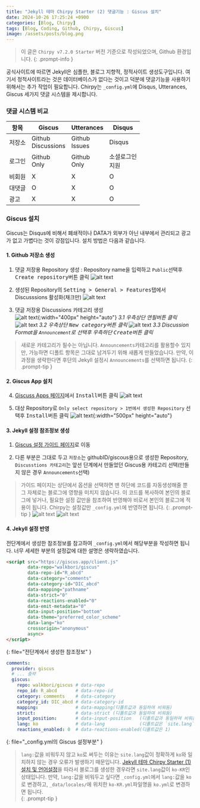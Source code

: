 ```yaml
---
title: "Jekyll 테마 Chirpy Starter (2) 댓글기능 : Giscus 설치"
date: 2024-10-26 17:25:24 +0900
categories: [Blog, Chirpy]
tags: [Blog, Coding, Github, Chirpy, Giscus]
image: /assets/posts/blog.png
---
```


> 이 글은 `Chirpy v7.2.0 Starter` 버전 기준으로 작성되었으며, Github 환경입니다.
{: .prompt-info }

공식사이트에 따르면 Jekyll은 심플한, 블로그 지향적, 정적사이트 생성도구입니다. 여기서 정적사이트라는 것은 데이터베이스가 없다는 것이고 덕분에 댓글기능을 사용하기 위해서는 추가 작업이 필요합니다. Chirpy는 `_config.yml`에 Disqus, Utterances, Giscus 세가지 댓글 시스템을 제시합니다.

### 댓글 시스템 비교

|항목|Giscus|Utterances|Disqus|
|---|---|---|---|
|저장소|Github<br>Discussions|Github<br>Issues|Disqus|
|로그인|Github<br>Only|Github<br>Only|소셜로그인<br>지원|
|비회원|X|X|O|
|대댓글|O|X|O|
|광고|X|X|O|

### Giscus 설치

Giscus는 Disqus에 비해서 폐쇄적이나 DATA가 외부가 아닌 내부에서 관리되고 광고가 없고 가볍다는 것이 강점입니다. 설치 방법은 다음과 같습니다.

#### 1. Github 저장소 생성

1. 댓글 저장용 Repository 생성 : Repository name을 입력하고 `Public`선택후 <kbd>Create repository</kbd>버튼 클릭
![alt text](/assets/posts/2024/10/github1.png)

2. 생성된 Repository의 <kbd>Setting > General > Features</kbd>탭에서 Discusssions 활성화(채크만) 
![alt text](/assets/posts/2024/10/github2.png)

3. 댓글 저장용 Discussions 카테고리 생성  
![alt text](/assets/posts/2024/10/github3.png){:width="400px" height="auto"}
_3.1 우측상단 <kbd>연필</kbd>버튼 클릭_
![alt text](/assets/posts/2024/10/github4.png)
_3.2 우측상단 <kbd>New category</kbd>버튼 클릭_
![alt text](/assets/posts/2024/10/github5.png)
_3.3 Discussion Format을 `Announcement`로 선택후 우측하단 <kbd>Create</kbd>버튼 클릭_

> 새로운 카테고리가 필수는 아닙니다. `Announcements`카테고리를 활용할수 있지만, 가능하면 디폴트 항목은 그대로 남겨두기 위해 새롭게 만들었습니다. 만약, 이 과정을 생략한다면 후단의 Jekyll 설정시 `Announcements`를 선택하면 됩니다.
{: .prompt-tip }


#### 2. Giscus App 설치

4. [Giscuss Apps 페이지](https://github.com/apps/giscus)에서 <kbd>Install</kbd>버튼 클릭
![alt text](/assets/posts/2024/10/github6.png)

5. 대상 Repository로 `Only select repository > 1번에서 생성한 Repository` 선택후 <kbd>Install</kbd>버튼 클릭
![alt text](/assets/posts/2024/10/github7.png){:width="500px" height="auto"}

#### 3. Jekyll 설정 참조정보 생성

1. [Giscus 설정 가이드 페이지](https://giscus.app/ko)로 이동

2. 다른 부분은 그대로 두고 `저장소`는 githubID/giscous용으로 생성한 Repository, `Discusstions 카테고리`는 앞선 단계에서 만들었던 Giscus용 카테고리 선택(만들지 않은 경우 `Announcements`선택)

> 가이드 페이지는 상단에서 옵션을 선택하면 맨 하단에 코드를 자동생성해줄 뿐 그 자체로는 블로그에 영향을 미치지 않습니다. 이 코드를 복사하여 본인의 블로그에 넣거나, 필요한 설정 값만을 참조하여 반영해야 비로서 본인의 블로그에 적용이 됩니다. Chirpy는 설정값만 `_config.yml`에 반영하면 됩니다.
{: .prompt-tip }
![alt text](/assets/posts/2024/10/github8.png)
![alt text](/assets/posts/2024/10/github9.png)

#### 4. Jekyll 설정 반영

전단계에서 생성한 참조정보를 참고하여 `_config.yml`에서 해당부분을 작성하면 됩니다. 너무 세세한 부분의 설정값에 대한 설명은 생략하였습니다.

```html
<script src="https://giscus.app/client.js"
        data-repo="walkbori/giscus"
        data-repo-id="R_abcd"
        data-category="comments"
        data-category-id="DIC_abcd"
        data-mapping="pathname"
        data-strict="0"
        data-reactions-enabled="0"
        data-emit-metadata="0"
        data-input-position="bottom"
        data-theme="preferred_color_scheme"
        data-lang="ko"
        crossorigin="anonymous"
        async>
</script>
```
{: file="전단계에서 생성한 참조정보" }

```yml
comments:
  provider: giscus
  # ... 중략
  giscus:
    repo: walkbori/giscus # data-repo
    repo_id: R_abcd       # data-repo-id
    category: comments    # data-category
    category_id: DIC_abcd # data-category-id
    mapping:              # data-mapping(디폴트값과 동일하여 비워둠)
    strict:               # data-strict (디폴트값과 동일하여 비워둠)
    input_position:       # data-input-position   (디폴트값과 동일하여 비워둠)
    lang: ko              # data-lang             (디폴트값은 `site.lang`) 
    reactions_enabled: 0  # data-reactions-enabled(디폴트값은 1)
```
{: file="_config.yml의 Giscus 설정부분" }

> `lang:`값을 비워두지 않고 `ko`로 써두는 이유는 `site.lang`값이 정확하게 `ko`와 일치하지 않는 경우 오류가 발생하기 때문입니다. [Jekyll 테마 Chirpy Starter (1) 설치 및 언어설정](/posts/blog-install)을 따라서 블로그를 생성한 경우라면 `site.lang`값이 `ko-KR`인 상태입니다. 만약, `lang:`값을 비워두고 싶다면 `_config.yml`에서 `lang:`값을 `ko`로 변경하고, `_data/locales/`에 위치한 `ko-KR.yml`파일명을 `ko.yml`로 변경하면 됩니다.    
{: .prompt-tip }